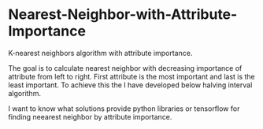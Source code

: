 # Nearest-Neighbor-with-Attribute-Importance
K-nearest neighbors algorithm with attribute importance.

The goal is to calculate nearest neighbor with decreasing importance of attribute from left to right. First attribute is the most important and last is the least important. To achieve this the I have developed below halving interval algorithm.

I want to know what solutions provide python libraries or tensorflow for finding neearest neighbor by attribute importance.
